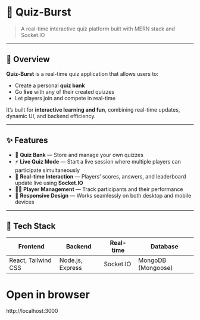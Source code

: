 # 🧠 Quiz-Burst

> A real-time interactive quiz platform built with MERN stack and Socket.IO

---

## 🚀 Overview

**Quiz-Burst** is a real-time quiz application that allows users to:  
- Create a personal **quiz bank**  
- Go **live** with any of their created quizzes  
- Let players join and compete in real-time  

It’s built for **interactive learning and fun**, combining real-time updates, dynamic UI, and backend efficiency.

---

## ✨ Features

- 📝 **Quiz Bank** — Store and manage your own quizzes  
- ⚡ **Live Quiz Mode** — Start a live session where multiple players can participate simultaneously  
- 🔄 **Real-time Interaction** — Players’ scores, answers, and leaderboard update live using **Socket.IO**  
- 🧑‍💼 **Player Management** — Track participants and their performance  
- 📱 **Responsive Design** — Works seamlessly on both desktop and mobile devices  

---

## 🧩 Tech Stack

| Frontend | Backend | Real-time | Database |
|----------|---------|-----------|----------|
| React, Tailwind CSS | Node.js, Express | Socket.IO | MongoDB (Mongoose) |



# Open in browser
http://localhost:3000
